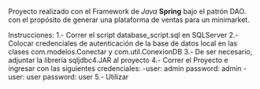 Proyecto realizado con el Framework de *Java* **Spring** bajo el patrón DAO. con el propósito de generar una plataforma de ventas para un minimarket.

Instrucciones:
1.- Correr el script database_script.sql en SQLServer
2.- Colocar credenciales de autenticación de la base de datos local
	en las clases com.modelos.Conectar y com.util.ConexionDB
3.- De ser necesario, adjuntar la librería sqljdbc4.JAR al proyecto
4.- Correr el Proyecto e ingresar con las siguientes credenciales:
	-user: admin  password: admin
	-user: user   password: user
5.- Utilizar

